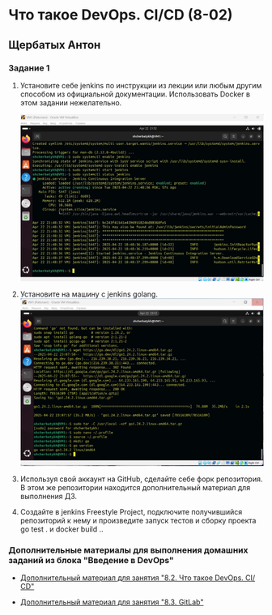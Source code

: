 # Что такое DevOps. СI/СD (8-02)
## Щербатых Антон

### Задание 1
1. Установите себе jenkins по инструкции из лекции или любым другим способом из официальной документации. Использовать Docker в этом задании нежелательно.

   ![alt text](https://github.com/Anton-Shcherbatykh/FOPS32-3/blob/main/images/%D0%97%D0%B0%D0%B4%D0%B0%D0%BD%D0%B8%D0%B5%201_1.jpg)
   
2. Установите на машину с jenkins golang.
   ![alt text](https://github.com/Anton-Shcherbatykh/FOPS32-3/blob/main/images/%D0%97%D0%B0%D0%B4%D0%B0%D0%BD%D0%B8%D0%B5%201_2.jpg)
   
3. Используя свой аккаунт на GitHub, сделайте себе форк репозитория. В этом же репозитории находится дополнительный материал для выполнения ДЗ.
4. Создайте в jenkins Freestyle Project, подключите получившийся репозиторий к нему и произведите запуск тестов и сборку проекта go test . и docker build ..
















### Дополнительные материалы для выполнения домашних заданий из блока "Введение в DevOps"


- [Дополнительный материал для занятия "8.2. Что такое DevOps. СI/СD"](CICD/8.2-hw.md)

- [Дополнительный материал для занятия "8.3. GitLab"](https://github.com/netology-code/sdvps-materials/tree/main/gitlab)
